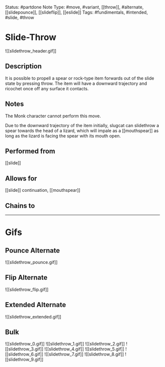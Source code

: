 Status: #partdone
Note Type: #move, #variant, [[throw]], #alternate, [[slidepounce]], [[slideflip]], [[eslide]]
Tags: #fundimentals, #intended, #slide, #throw 

# Slide-Throw
![[slidethrow_header.gif]]
## Description
It is possible to propell a spear or rock-type item forwards out of the slide state by pressing throw. The item will have a downward trajectory and ricochet once off any surface it contacts.

## Notes
The Monk character cannot perform this move.

Due to the downward trajectory of the item initially, slugcat can slidethrow a spear towards the head of a lizard, which will impale as a [[mouthspear]] as long as the lizard is facing the spear with its mouth open.

## Performed from
[[slide]]

## Allows for
[[slide]] continuation, [[mouthspear]]

## Chains to


___
# Gifs
## Pounce Alternate
![[slidethrow_pounce.gif]]
## Flip Alternate
![[slidethrow_flip.gif]]
## Extended Alternate
![[slidethrow_extended.gif]]
## Bulk
![[slidethrow_0.gif]]
![[slidethrow_1.gif]]
![[slidethrow_2.gif]]
![[slidethrow_3.gif]]
![[slidethrow_4.gif]]
![[slidethrow_5.gif]]
![[slidethrow_6.gif]]
![[slidethrow_7.gif]]
![[slidethrow_8.gif]]
![[slidethrow_9.gif]]